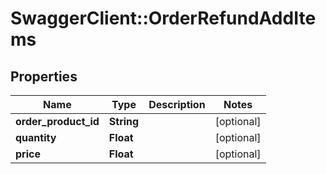 # SwaggerClient::OrderRefundAddItems

## Properties
Name | Type | Description | Notes
------------ | ------------- | ------------- | -------------
**order_product_id** | **String** |  | [optional] 
**quantity** | **Float** |  | [optional] 
**price** | **Float** |  | [optional] 


